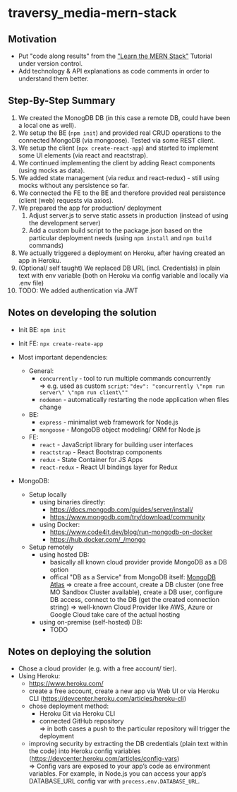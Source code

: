 # traversy_media-mern-stack

## Motivation

- Put "code along results" from the ["Learn the MERN Stack"](<https://www.youtube.com/playlist?list=PLillGF-RfqbbiTGgA77tGO426V3hRF9iE>) Tutorial under version control.
- Add technology & API explanations as code comments in order to understand them better.

## Step-By-Step Summary

1. We created the MonogDB DB (in this case a remote DB, could have been a local one as well).
2. We setup the BE (`npm init`) and provided real CRUD operations to the connected MongoDB (via mongoose). Tested via some REST client.
3. We setup the client (`npx create-react-app`) and started to implement some UI elements (via react and reactstrap).
4. We continued implementing the client by adding React components (using mocks as data).
5. We added state management (via redux and react-redux) - still using mocks without any persistence so far.
6. We connected the FE to the BE and therefore provided real persistence (client (web) requests via axios).
7. We prepared the app for production/ deployment
   1. Adjust server.js to serve static assets in production (instead of using the development server)
   2. Add a custom build script to the package.json based on the particular deployment needs (using `npm install` and `npm build` commands)
8. We actually triggered a deployment on Heroku, after having created an app in Heroku.
9. (Optional/ self taught) We replaced DB URL (incl. Credentials) in plain text with env variable (both on Heroku via config variable and locally via .env file)
10. TODO: We added authentication via JWT

## Notes on developing the solution

- Init BE: `npm init`
- Init FE: `npx create-reate-app`

- Most important dependencies:
  - General:
    - `concurrently` - tool to run multiple commands concurrently  
    => e.g. used as custom `script`: `"dev": "concurrently \"npm run server\" \"npm run client\""`
    - `nodemon` - automatically restarting the node application when files change
  - BE:
    - `express` - minimalist web framework for Node.js
    - `mongoose` - MongoDB object modeling/ ORM for Node.js
  - FE:
    - `react` - JavaScript library for building user interfaces
    - `reactstrap` - React Bootstrap components
    - `redux` - State Container for JS Apps
    - `react-redux` - React UI bindings layer for Redux

- MongoDB:
  - Setup locally
    - using binaries directly:
      - <https://docs.mongodb.com/guides/server/install/>
      - <https://www.mongodb.com/try/download/community>
    - using Docker:
      - <https://www.code4it.dev/blog/run-mongodb-on-docker>
      - <https://hub.docker.com/_/mongo>
  - Setup remotely
    - using hosted DB:
      - basically all known cloud provider provide MongoDB as a DB option
      - offical "DB as a Service" from MongoDB itself: [MongoDB Atlas](<https://cloud.mongodb.com>)
      => create a free account, create a DB cluster (one free MO Sandbox Cluster available), create a DB user, configure DB access, connect to the DB (get the created connection string)
      => well-known Cloud Provider like AWS, Azure or Google Cloud take care of the actual hosting
    - using on-premise (self-hosted) DB:
      - TODO

## Notes on deploying the solution

- Chose a cloud provider (e.g. with a free account/ tier).
- Using Heroku:
  - <https://www.heroku.com/>
  - create a free account, create a new app via Web UI or via Heroku CLI (<https://devcenter.heroku.com/articles/heroku-cli>)
  - chose deployment method:
    - Heroku Git via Heroku CLI
    - connected GitHub repository  
    => in both cases a push to the particular repository will trigger the deployment
  - improving security by extracting the DB credentials (plain text within the code) into Heroku config variables (<https://devcenter.heroku.com/articles/config-vars>)  
  => Config vars are exposed to your app’s code as environment variables. For example, in Node.js you can access your app’s DATABASE_URL config var with `process.env.DATABASE_URL`.
